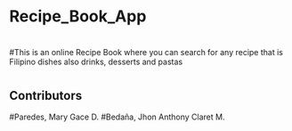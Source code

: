 # Recipe_Book_App
#
#This is an online Recipe Book where you can search for any recipe that is Filipino dishes also drinks, desserts and pastas
#
## Contributors
#Paredes, Mary Gace D.
#Bedaña, Jhon Anthony Claret M.
